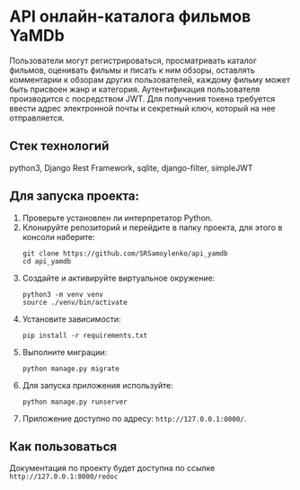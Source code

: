 # API онлайн-каталога фильмов YaMDb
Пользователи могут регистрироваться, просматривать каталог фильмов, оценивать фильмы и писать к ним обзоры, оставлять комментарии к обзорам других пользователей, каждому фильму может быть присвоен жанр и категория. Аутентификация пользователя производится с посредством JWT. Для получения токена требуется ввести адрес электронной почты и секретный ключ, который на нее отправляется.

## Стек технологий
python3, Django Rest Framework, sqlite, django-filter, simpleJWT

## Для запуска проекта:
1. Проверьте установлен ли интерпретатор Python.
2. Клонируйте репозиторий и перейдите в папку проекта, для этого в консоли наберите:
    ```
    git clone https://github.com/SRSamoylenko/api_yamdb
    cd api_yamdb
    ```
3. Создайте и активируйте виртуальное окружение:
    ```
    python3 -m venv venv
    source ./venv/bin/activate
    ```
4. Установите зависимости:
    ```
    pip install -r requirements.txt
    ```
5. Выполните миграции:
    ```
    python manage.py migrate
    ```
7. Для запуска приложения используйте:
    ```
    python manage.py runserver
    ```
6. Приложение доступно по адресу: `http://127.0.0.1:8000/`.

## Как пользоваться
Документация по проекту будет доступна по ссылке `http://127.0.0.1:8000/redoc`
